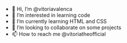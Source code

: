 - 👋 Hi, I’m @vitoriavalenca
- 👀 I’m interested in learning code
- 🌱 I’m currently learning HTML and CSS
- 💞️ I’m looking to collaborate on some projects
- 📫 How to reach me @vitoriatheofficial

<!---
vitoriavalenca/vitoriavalenca is a ✨ special ✨ repository because its `README.md` (this file) appears on your GitHub profile.
You can click the Preview link to take a look at your changes.
--->
